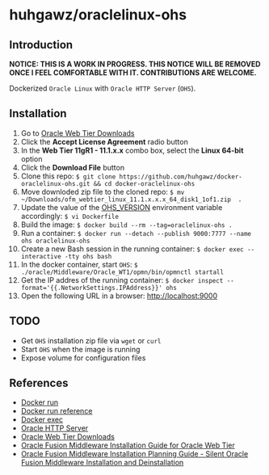 # huhgawz/oraclelinux-ohs

## Introduction

**NOTICE: THIS IS A WORK IN PROGRESS. THIS NOTICE WILL BE REMOVED ONCE I FEEL COMFORTABLE WITH IT. CONTRIBUTIONS ARE WELCOME.**

Dockerized `Oracle Linux` with `Oracle HTTP Server` (`OHS`).

## Installation

1. Go to [Oracle Web Tier Downloads](http://www.oracle.com/technetwork/middleware/webtier/downloads/index.html)
2. Click the **Accept License Agreement** radio button
3. In the **Web Tier 11gR1 - 11.1.x.x** combo box, select the **Linux 64-bit** option
4. Click the **Download File** button
6. Clone this repo: `$ git clone https://github.com/huhgawz/docker-oraclelinux-ohs.git && cd docker-oraclelinux-ohs`
7. Move downloded zip file to the cloned repo: `$ mv ~/Downloads/ofm_webtier_linux_11.1.x.x.x_64_disk1_1of1.zip  .`
8. Update the value of the [OHS_VERSION](https://github.com/huhgawz/docker-oraclelinux-ohs/blob/master/Dockerfile#L15) environment variable accordingly: `$ vi Dockerfile`
9. Build the image: `$ docker build --rm --tag=oraclelinux-ohs .`
10. Run a container: `$ docker run --detach --publish 9000:7777 --name ohs oraclelinux-ohs`
11. Create a new Bash session in the running container: `$ docker exec --interactive -tty ohs bash` 
12. In the docker container, start `OHS`: `$ ./oracle/Middleware/Oracle_WT1/opmn/bin/opmnctl startall` 
13. Get the IP addres of the running container: `$ docker inspect --format='{{.NetworkSettings.IPAddress}}' ohs`
14. Open the following URL in a browser: [http://localhost:9000]()

## TODO

- Get `OHS` installation zip file via `wget` or `curl`
- Start `OHS` when the image is running
- Expose volume for configuration files

## References

- [Docker run](https://docs.docker.com/reference/commandline/run/)
- [Docker run reference](https://docs.docker.com/reference/run/)
- [Docker exec](https://docs.docker.com/reference/commandline/exec/)
- [Oracle HTTP Server](http://www.oracle.com/technetwork/middleware/webtier/overview/index.html#OHS)
- [Oracle Web Tier Downloads](http://www.oracle.com/technetwork/middleware/webtier/downloads/index.html)
- [Oracle Fusion Middleware Installation Guide for Oracle Web Tier](https://docs.oracle.com/middleware/11119/webtier/install-ohs/toc.htm)
- [Oracle Fusion Middleware Installation Planning Guide - Silent Oracle Fusion Middleware Installation and Deinstallation](https://docs.oracle.com/middleware/11119/core/ASINS/silent_install.htm#ASINS235)
